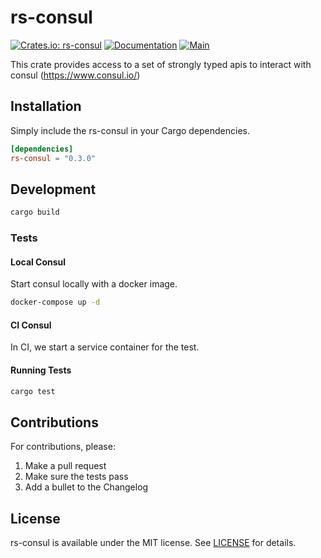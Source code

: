 # rs-consul

[![Crates.io: rs-consul](https://img.shields.io/crates/v/rs-consul.svg)](https://crates.io/crates/rs-consul)
[![Documentation](https://docs.rs/rs-consul/badge.svg)](https://docs.rs/rs-consul)
[![Main](https://github.com/Roblox/rs-consul/actions/workflows/main.yml/badge.svg)](https://github.com/Roblox/rs-consul/actions/workflows/main.yml)

This crate provides access to a set of strongly typed apis to interact with
consul (<https://www.consul.io/>)

## Installation

Simply include the rs-consul in your Cargo dependencies.

```toml
[dependencies]
rs-consul = "0.3.0"
```

## Development

```bash
cargo build
```

### Tests

#### Local Consul

Start consul locally with a docker image.

```bash
docker-compose up -d
```

#### CI Consul

In CI, we start a service container for the test.

#### Running Tests

```bash
cargo test
```

## Contributions

For contributions, please:

1. Make a pull request
2. Make sure the tests pass
3. Add a bullet to the Changelog

## License

rs-consul is available under the MIT license. See [LICENSE](LICENSE) for details.
